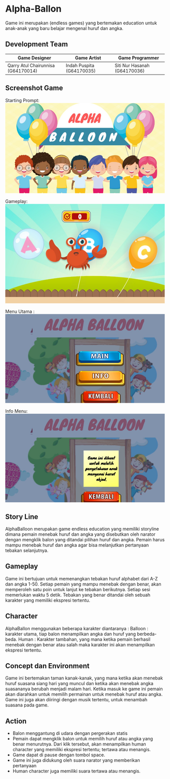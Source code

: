 # Alpha-Ballon
Game ini merupakan (endless games) yang bertemakan education untuk anak-anak yang baru belajar mengenal huruf dan angka. 

## Development Team
| Game Designer | Game Artist | Game Programmer |
| ----- | ----- | ----- |
| Qarry Atul Chairunnisa  (G64170014) | Indah Puspita           (G64170035) | Siti Nur Hasanah        (G64170036) |

## Screenshot Game
Starting Prompt: <br />
![Starting Prompt](Screenshot-2.jpeg) <br/>

Gameplay: <br />
![Gameplay](Screenshot-1.jpeg) <br/>

Menu Utama : <br />
![Game Over](Screenshot-3.jpeg) <br/>

Info Menu: <br />
![Main Menu](Screenshot-4.jpeg) <br/>

## Story Line
AlphaBalloon merupakan game endless education yang memiliki storyline dimana pemain menebak huruf dan angka yang disebutkan oleh narator dengan mengklik balon yang ditandai pilihan huruf dan angka. Pemain harus mampu menebak huruf dan angka agar bisa melanjutkan pertanyaan tebakan selanjutnya.

## Gameplay
Game ini bertujuan untuk memenangkan tebakan huruf alphabet dari A-Z dan angka 1-50. Setiap pemain yang mampu menebak dengan benar, akan memperoleh satu poin untuk  lanjut ke tebakan berikutnya. Setiap sesi memerlukan waktu 5 detik.  Tebakan yang benar ditandai oleh sebuah karakter yang memiliki ekspresi tertentu.

## Character
AlphaBallon menggunakan beberapa karakter diantaranya :
Balloon : karakter utama, tiap balon menampilkan angka dan huruf yang berbeda-beda.
Human : Karakter tambahan, yang mana ketika pemain berhasil menebak dengan benar atau salah  maka karakter ini akan menampilkan ekspresi tertentu.

## Concept dan Environment
Game ini bertemakan taman kanak-kanak, yang mana ketika akan menebak huruf suasana siang hari yang muncul dan ketika akan menebak angka  suasananya berubah menjadi malam hari. Ketika masuk ke game ini pemain akan diarahkan untuk memilih permainan untuk menebak huruf atau angka. Game ini juga akan diiringi dengan musik tertentu, untuk menambah suasana pada game.

## Action
- Balon menggantung di udara dengan pergerakan statis
- Pemain dapat mengklik  balon untuk memilih huruf atau angka yang benar menurutnya. Dari klik tersebut, akan menampilkan human character yang memiliki ekspresi tertentu; tertawa atau menangis.
- Game dapat di pause dengan tombol space.
- Game ini juga didukung oleh suara narator yang memberikan pertanyaan
- Human character juga memiliki suara tertawa atau menangis.

